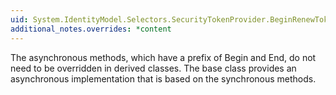 ```yaml
---
uid: System.IdentityModel.Selectors.SecurityTokenProvider.BeginRenewToken(System.TimeSpan,System.IdentityModel.Tokens.SecurityToken,System.AsyncCallback,System.Object)
additional_notes.overrides: *content
---
```


<p>The asynchronous methods, which have a prefix of Begin and End, do not need to be overridden in derived classes. The <xref href="System.IdentityModel.Selectors.SecurityTokenProvider"></xref> base class provides an asynchronous implementation that is based on the synchronous methods.</p>


